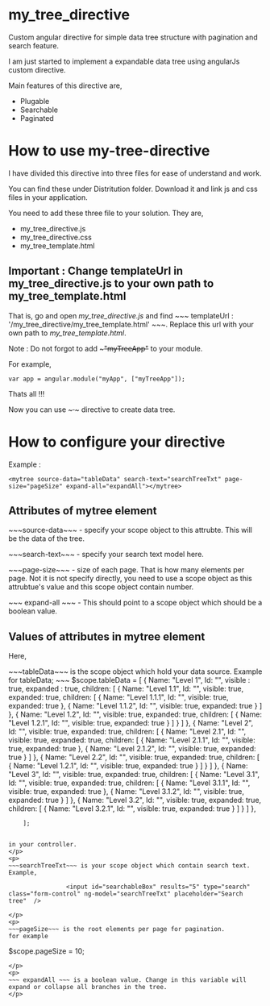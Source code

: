 # my_tree_directive
Custom angular directive for simple data tree structure with pagination and search feature.

I am just started to implement a expandable data tree using angularJs custom directive.

Main features of this directive are, </n>
<ul>
	<li> Plugable </li>
	<li> Searchable</li>
	<li> Paginated</li>
</ul>

 
# How to use my-tree-directive

I have divided this directive into three files for ease of understand and work.

You can find these under Distritution folder. Download it and link js and css files in your application.

You need to add these three file to your solution. They are,
<ul>
	<li> my_tree_directive.js</li>
	<li> my_tree_directive.css </li>
	<li> my_tree_template.html </li>
</ul>

<h2> Important : Change templateUrl in my_tree_directive.js to your own path to my_tree_template.html </h2>

That is, go and open _my_tree_directive.js_ and find ~~~ templateUrl : '/my_tree_directive/my_tree_template.html' ~~~. Replace this url with your own path to _my_tree_template.html_.

Note : Do not forgot to add ~~~"myTreeApp"~~ to your module.

For example,
~~~
var app = angular.module("myApp", ["myTreeApp"]);
~~~

Thats all !!!

Now you can use ~~~<mytree> </mytree>~~~ directive to create data tree.

# How to configure your directive

Example :
~~~
<mytree source-data="tableData" search-text="searchTreeTxt" page-size="pageSize" expand-all="expandAll"></mytree>
~~~

<h2> Attributes of mytree element </h2>
<p>
 ~~~source-data~~~ - specify your scope object to this attrubte. This will be the data of the tree.
</p>

<p>
~~~search-text~~~ - specify your search text model here.
</p>

<p>
~~~page-size~~~ - size of each page. That is how many elements per page. Not it is not specify directly, you need to use a scope object as this attrubtue's value and this scope object contain number.
</p>

<p>
~~~ expand-all ~~~ - This should point to a scope object which should be a boolean value.
</p>

<h2> Values of attributes in mytree element </h2>

Here, 
<p>
	~~~tableData~~~ is the scope object which hold your data source.
Example for tableData;
~~~
$scope.tableData =
        [
            {
                Name: "Level 1", Id: "", visible : true, expanded : true,
                children: [
                  {
                      Name: "Level 1.1", Id: "", visible: true, expanded: true,
                      children: [
                          { Name: "Level 1.1.1", Id: "", visible: true, expanded: true },
                          { Name: "Level 1.1.2", Id: "", visible: true, expanded: true }
                      ]
                  },
                  {
                      Name: "Level 1.2", Id: "", visible: true, expanded: true,
                      children: [
                          { Name: "Level 1.2.1", Id: "", visible: true, expanded: true }
                      ]
                  }
                ]
            },
            {
                Name: "Level 2", Id: "", visible: true, expanded: true,
                children: [
                  {
                      Name: "Level 2.1", Id: "", visible: true, expanded: true,
                      children: [
                          { Name: "Level 2.1.1", Id: "", visible: true, expanded: true },
                          { Name: "Level 2.1.2", Id: "", visible: true, expanded: true }
                      ]
                  },
                  {
                      Name: "Level 2.2", Id: "", visible: true, expanded: true,
                      children: [
                          { Name: "Level 1.2.1", Id: "", visible: true, expanded: true }
                      ]
                  }
                ]
            },
            {
                Name: "Level 3", Id: "", visible: true, expanded: true,
                children: [
                  {
                      Name: "Level 3.1", Id: "", visible: true, expanded: true,
                      children: [
                          { Name: "Level 3.1.1", Id: "", visible: true, expanded: true },
                          { Name: "Level 3.1.2", Id: "", visible: true, expanded: true }
                      ]
                  },
                  {
                      Name: "Level 3.2", Id: "", visible: true, expanded: true,
                      children: [
                          { Name: "Level 3.2.1", Id: "", visible: true, expanded: true }
                      ]
                  }
                ]
            },

        ];
~~~

in your controller.
</p>
<p>
~~~searchTreeTxt~~~ is your scope object which contain search text.
Example,
~~~
<!--Tree search box-->
                    <input id="searchableBox" results="5" type="search" class="form-control" ng-model="searchTreeTxt" placeholder="Search tree"  />
~~~
</p>
<p>
~~~pageSize~~~ is the root elements per page for pagination.
for example 
~~~
$scope.pageSize = 10;
~~~
</p>
<p>
~~~ expandAll ~~~ is a boolean value. Change in this variable will expand or collapse all branches in the tree.
</p>
